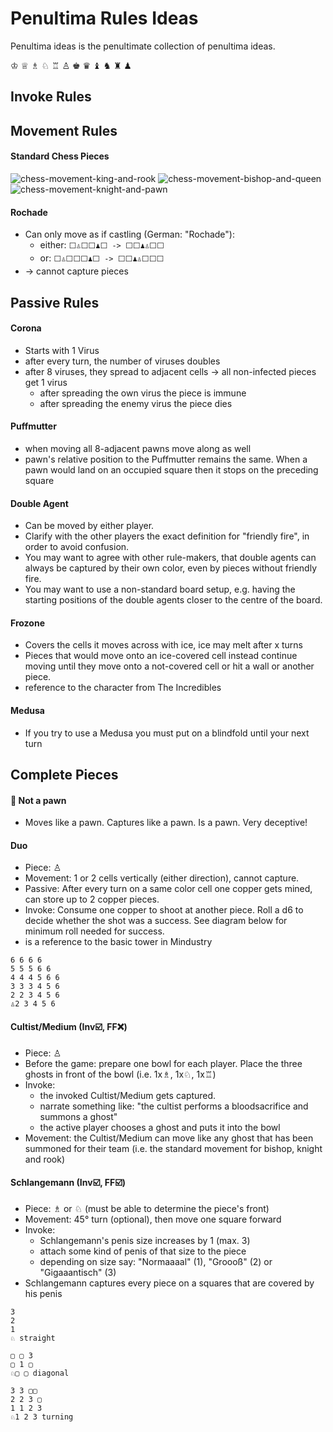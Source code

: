 # Penultima Rules Ideas

Penultima ideas is the penultimate collection of penultima ideas.

♔ ♕ ♗ ♘ ♖ ♙
♚ ♛ ♝ ♞ ♜ ♟

## Invoke Rules

## Movement Rules

#### Standard Chess Pieces

![chess-movement-king-and-rook](https://user-images.githubusercontent.com/7326939/125992414-3f99061a-abc5-4474-ad1b-d1c765b43715.png)
![chess-movement-bishop-and-queen](https://user-images.githubusercontent.com/7326939/125992418-e6c6bdb0-4667-4102-a872-a3e6ea45b9e2.png)
![chess-movement-knight-and-pawn](https://user-images.githubusercontent.com/7326939/125992419-9fc38b0b-38dc-41d5-afd8-0518f1425a64.png)

#### Rochade
* Can only move as if castling (German: "Rochade"):
  * either: `⬜️♙⬜️⬜️♟⬜️ -> ⬜️⬜️♟♙⬜️⬜️`
  * or: `⬜️♙⬜️⬜️⬜️♟⬜️ -> ⬜️⬜️♟♙⬜️⬜️⬜️`
* &rarr; cannot capture pieces

## Passive Rules

#### Corona
* Starts with 1 Virus
* after every turn, the number of viruses doubles
* after 8 viruses, they spread to adjacent cells &rarr; all non-infected pieces get 1 virus
  * after spreading the own virus the piece is immune
  * after spreading the enemy virus the piece dies

#### Puffmutter
* when moving all 8-adjacent pawns move along as well
* pawn's relative position to the Puffmutter remains the same. When a pawn would land on an occupied square then it stops on the preceding square

#### Double Agent

* Can be moved by either player.
* Clarify with the other players the exact definition for "friendly fire", in order to avoid confusion.
* You may want to agree with other rule-makers, that double agents can always be captured by their own color, even by pieces without friendly fire.
* You may want to use a non-standard board setup, e.g. having the starting positions of the double agents closer to the centre of the board.

#### Frozone

* Covers the cells it moves across with ice, ice may melt after x turns
* Pieces that would move onto an ice-covered cell instead continue moving until they move onto a not-covered cell or hit a wall or another piece.
* reference to the character from The Incredibles

#### Medusa

* If you try to use a Medusa you must put on a blindfold until your next turn

## Complete Pieces

#### :poop: Not a pawn
* Moves like a pawn. Captures like a pawn. Is a pawn. Very deceptive!

#### Duo

* Piece: ♙
* Movement: 1 or 2 cells vertically (either direction), cannot capture.
* Passive: After every turn on a same color cell one copper gets mined, can store up to 2 copper pieces.
* Invoke: Consume one copper to shoot at another piece. Roll a d6 to decide whether the shot was a success. See diagram below for minimum roll needed for success.
* is a reference to the basic tower in Mindustry

```
6 6 6 6
5 5 5 6 6 
4 4 4 5 6 6
3 3 3 4 5 6
2 2 3 4 5 6
♙2 3 4 5 6
```

#### Cultist/Medium (Inv☑️, FF❌)
* Piece: ♙
* Before the game: prepare one bowl for each player. Place the three ghosts in front of the bowl (i.e. 1x♗, 1x♘, 1x♖)
* Invoke:
  * the invoked Cultist/Medium gets captured.
  * narrate something like: "the cultist performs a bloodsacrifice and summons a ghost"
  * the active player chooses a ghost and puts it into the bowl
* Movement: the Cultist/Medium can move like any ghost that has been summoned for their team (i.e. the standard movement for bishop, knight and rook)

#### Schlangemann (Inv☑️, FF☑️)
* Piece: ♗ or ♘ (must be able to determine the piece's front)
* Movement: 45° turn (optional), then move one square forward
* Invoke: 
  * Schlangemann's penis size increases by 1 (max. 3)
  * attach some kind of penis of that size to the piece 
  * depending on size say: "Normaaaal" (1), "Groooß" (2) or "Gigaaantisch" (3)
* Schlangemann captures every piece on a squares that are covered by his penis

```
3
2
1
♘ straight

▢ ▢ 3 
▢ 1 ▢
♘▢ ▢ diagonal

3 3 ▢▢
2 2 3 ▢
1 1 2 3
♘1 2 3 turning
```
